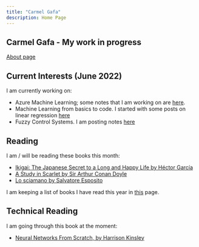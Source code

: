 ```yaml
---
title: "Carmel Gafa"
description: Home Page
---
```


## **Carmel Gafa - My work in progress**

[About page](/about/)

## **Current Interests (June 2022)**

I am currently working on:

- Azure Machine Learning; some notes that I am working on are [here](/tags/azure-ml).
- Machine Learning from basics to code. I started with some posts on linear regression [here](/tags/linear-regression/)
- Fuzzy Control Systems. I am posting notes [here](/tags/fuzzy/)

## **Reading**

I am / will be reading these books this month:

- [Ikigai: The Japanese Secret to a Long and Happy Life by Héctor García](https://www.amazon.com/Free-Focus-Productivity-System-Achieve-ebook/dp/B07F3DM7C1)
- [A Study in Scarlet by  Sir Arthur Conan Doyle](https://www.amazon.com/Study-Scarlet-Arthur-Conan-Doyle/dp/1535534664/ref=tmm_pap_swatch_0?_encoding=UTF8&qid=1655564406&sr=1-1)
- [Lo sciamano by Salvatore Esposito](https://www.amazon.com/Lo-sciamano-Italian-Salvatore-Esposito-ebook/dp/B0964L5VQP/ref=tmm_kin_swatch_0?_encoding=UTF8&qid=&sr=)

I am keeping a list of books I have read this year in [this](/books/) page.

## **Technical Reading**

I am going through this book at the moment:

- [Neural Networks From Scratch, by Harrison Kinsley](https://nnfs.io/)
